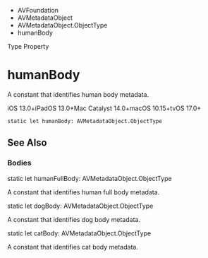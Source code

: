 

- AVFoundation
- AVMetadataObject
- AVMetadataObject.ObjectType
-  humanBody 

Type Property

# humanBody

A constant that identifies human body metadata.

iOS 13.0+iPadOS 13.0+Mac Catalyst 14.0+macOS 10.15+tvOS 17.0+

``` source
static let humanBody: AVMetadataObject.ObjectType
```

## See Also

### Bodies

static let humanFullBody: AVMetadataObject.ObjectType

A constant that identifies human full body metadata.

static let dogBody: AVMetadataObject.ObjectType

A constant that identifies dog body metadata.

static let catBody: AVMetadataObject.ObjectType

A constant that identifies cat body metadata.

